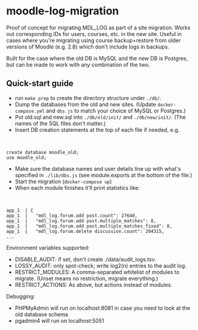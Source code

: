 # moodle-log-migration

Proof of concept for migrating MDL_LOG as part of a site migration. Works out corresponding IDs for users, courses, etc. in the new site. Useful in cases where you're migrating using course backup+restore from older versions of Moodle (e.g. 2.8) which don't include logs in backups.

Built for the case where the old DB is MySQL and the new DB is Postgres, but can be made to work with any combination of the two.


## Quick-start guide

 - run `make prep` to create the directory structure under `./db/`.
 - Dump the databases from the old and new sites. (Update `docker-compose.yml` and `dbs.js` to match your choice of MySQL or Postgres.)
 - Put old.sql and new.sql into `./db/old/init/` and `./db/new/init/`. (The names of the SQL files don't matter.)
 - Insert DB creation statements at the top of each file if needed, e.g.

&nbsp;

    create database moodle_old;
    use moodle_old;

 - Make sure the database names and user details line up with what's specified in `./lib/dbs.js` (see module.exports at the bottom of the file.)
 - Start the migration (`docker-compose up`)
 - When each module finishes it'll print statistics like:

&nbsp;

    app_1  | {
    app_1  |   "mdl_log.forum.add post.count": 27640,
    app_1  |   "mdl_log.forum.add post.multiple_matches": 8,
    app_1  |   "mdl_log.forum.add post.multiple_matches_fixed": 8,
    app_1  |   "mdl_log.forum.delete discussion.count": 204315,
    ...

Environment variables supported:

 - DISABLE_AUDIT: if set, don't create ./data/audit_logs.tsv.
 - LOSSY_AUDIT: only spot-check; write log2(n) entries to the audit log.
 - RESTRICT_MODULES: A comma-separated whitelist of modules to migrate. (Unset means no restriction, migrate everything.)
 - RESTRICT_ACTIONS: As above, but actions instead of modules.

Debugging:

 - PHPMyAdmin will run on localhost:8081 in case you need to look at the old database schema
 - pgadmin4 will run on localhost:5051

